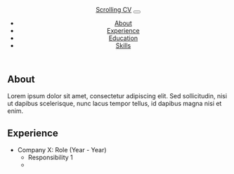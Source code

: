 <!DOCTYPE html>
<html lang="en">
  <head>
    <meta charset="UTF-8" />
    <meta name="viewport" content="width=device-width, initial-scale=1.0" />
    <meta http-equiv="X-UA-Compatible" content="ie=edge" />
    <link
      rel="stylesheet"
      href="https://maxcdn.bootstrapcdn.com/bootstrap/4.5.2/css/bootstrap.min.css"
      integrity="sha384-JcKb8q3iqJ61gNV9KGb8thSsNjpSL0n8PARn9HuZOnIxN0hoP+VmmDGMN5t9UJ0Z"
      crossorigin="anonymous"
    />
    <title>Scrolling CV</title>
  </head>
  <body>
    <header>
      <nav class="navbar navbar-expand-lg navbar-light bg-light">
        <a class="navbar-brand" href="#">Scrolling CV</a>
        <button
          class="navbar-toggler"
          type="button"
          data-toggle="collapse"
          data-target="#navbarNav"
          aria-controls="navbarNav"
          aria-expanded="false"
          aria-label="Toggle navigation"
        >
          <span class="navbar-toggler-icon"></span>
        </button>
        <div class="collapse navbar-collapse" id="navbarNav">
          <ul class="navbar-nav">
            <li class="nav-item">
              <a class="nav-link" href="#about">About</a>
            </li>
            <li class="nav-item">
              <a class="nav-link" href="#experience">Experience</a>
            </li>
            <li class="nav-item">
              <a class="nav-link" href="#education">Education</a>
            </li>
            <li class="nav-item">
              <a class="nav-link" href="#skills">Skills</a>
            </li>
          </ul>
        </div>
      </nav>
    </header>
    <section id="about">
      <div class="container my-5">
        <h1 class="text-center">About</h1>
        <p>
          Lorem ipsum dolor sit amet, consectetur adipiscing elit. Sed
          sollicitudin, nisi ut dapibus scelerisque, nunc lacus tempor
          tellus, id dapibus magna nisi et enim.
        </p>
      </div>
    </section>
    <section id="experience">
      <div class="container my-5">
        <h1 class="text-center">Experience</h1>
        <ul>
          <li>
            Company X: Role (Year - Year)
            <ul>
              <li>Responsibility 1</li>
              <li

